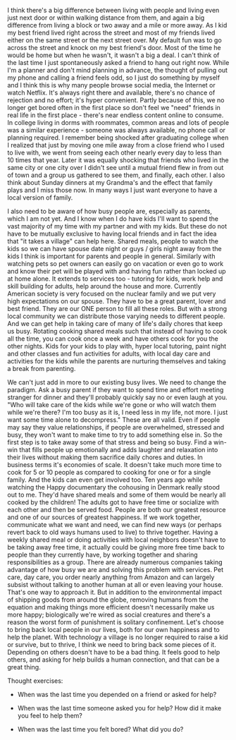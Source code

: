 I think there's a big difference between living with people and living even just next door or within walking distance from them, and again a big difference from living a block or two away and a mile or more away. As I kid my best friend lived right across the street and most of my friends lived either on the same street or the next street over. My default fun was to go across the street and knock on my best friend's door. Most of the time he would be home but when he wasn't, it wasn't a big a deal. I can't think of the last time I just spontaneously asked a friend to hang out right now. While I'm a planner and don't mind planning in advance, the thought of pulling out my phone and calling a friend feels odd, so I just do something by myself and I think this is why many people browse social media, the Internet or watch Netflix. It's always right there and available, there's no chance of rejection and no effort; it's hyper convenient. Partly because of this, we no longer get bored often in the first place so don't feel we "need" friends in real life in the first place - there's near endless content online to consume. In college living in dorms with roommates, common areas and lots of people was a similar experience - someone was always available, no phone call or planning required. I remember being shocked after graduating college when I realized that just by moving one mile away from a close friend who I used to live with, we went from seeing each other nearly every day to less than 10 times that year. Later it was equally shocking that friends who lived in the same city or one city over I didn't see until a mutual friend flew in from out of town and a group us gathered to see them, and finally, each other. I also think about Sunday dinners at my Grandma's and the effect that family plays and I miss those now. In many ways I just want everyone to have a local version of family.

I also need to be aware of how busy people are, especially as parents, which I am not yet. And I know when I do have kids I'll want to spend the vast majority of my time with my partner and with my kids. But these do not have to be mutually exclusive to having local friends and in fact the idea that "it takes a village" can help here. Shared meals, people to watch the kids so we can have spouse date night or guys / girls night away from the kids I think is important for parents and people in general. Similarly with watching pets so pet owners can easily go on vacation or even go to work and know their pet will be played with and having fun rather than locked up at home alone. It extends to services too - tutoring for kids, work help and skill building for adults, help around the house and more. Currently American society is very focused on the nuclear family and we put very high expectations on our spouse. They have to be a great parent, lover and best friend. They are our ONE person to fill all these roles. But with a strong local community we can distribute those varying needs to different people. And we can get help in taking care of many of life's daily chores that keep us busy. Rotating cooking shared meals such that instead of having to cook all the time, you can cook once a week and have others cook for you the other nights. Kids for your kids to play with, hyper local tutoring, paint night and other classes and fun activities for adults, with local day care and activities for the kids while the parents are nurturing themselves and taking a break from parenting.

We can't just add in more to our existing busy lives. We need to change the paradigm. Ask a busy parent if they want to spend time and effort meeting stranger for dinner and they'll probably quickly say no or even laugh at you. "Who will take care of the kids while we're gone or who will watch them while we're there? I'm too busy as it is, I need less in my life, not more. I just want some time alone to decompress." These are all valid. Even if people may say they value relationships, if people are overwhelmed, stressed and busy, they won't want to make time to try to add something else in. So the first step is to take away some of that stress and being so busy. Find a win-win that fills people up emotionally and adds laughter and relaxation into their lives without making them sacrifice daily chores and duties. In business terms it's economies of scale. It doesn't take much more time to cook for 5 or 10 people as compared to cooking for one or for a single family. And the kids can even get involved too. Ten years ago while watching the Happy documentary the cohousing in Denmark really stood out to me. They'd have shared meals and some of them would be nearly all cooked by the children! The adults got to have free time or socialize with each other and then be served food. People are both our greatest resource and one of our sources of greatest happiness. If we work together, communicate what we want and need, we can find new ways (or perhaps revert back to old ways humans used to live) to thrive together. Having a weekly shared meal or doing activities with local neighbors doesn't have to be taking away free time, it actually could be giving more free time back to people than they currently have, by working together and sharing responsibilities as a group. There are already numerous companies taking advantage of how busy we are and solving this problem with services. Pet care, day care, you order nearly anything from Amazon and can largely subsist without talking to another human at all or even leaving your house. That's one way to approach it. But in addition to the environmental impact of shipping goods from around the globe, removing humans from the equation and making things more efficient doesn't necessarily make us more happy; biologically we're wired as social creatures and there's a reason the worst form of punishment is solitary confinement. Let's choose to bring back local people in our lives, both for our own happiness and to help the planet. With technology a village is no longer required to raise a kid or survive, but to thrive, I think we need to bring back some pieces of it. Depending on others doesn't have to be a bad thing. It feels good to help others, and asking for help builds a human connection, and that can be a great thing.

Thought exercises:

- When was the last time you depended on a friend or asked for help?

- When was the last time someone asked you for help? How did it make you feel to help them?

- When was the last time you felt bored? What did you do?
